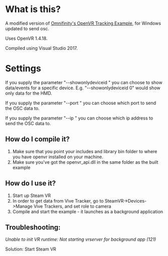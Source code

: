 #  What is this?

A modified version of [Omnifinity's OpenVR Tracking Example](https://github.com/Omnifinity/OpenVR-Tracking-Example), for Windows updated to send osc.

Uses OpenVR 1.4.18.

Compiled using Visual Studio 2017.

# Settings

If you supply the parameter "--showonlydeviceid <number>" you can choose to show data/events for a specific device. E.g. "--showonlydeviceid 0" would show only data for the HMD.

If you supply the parameter "--port <number>" you can choose which port to send the OSC data to.

If you supply the parameter "--ip <number>" you can choose which ip address to send the OSC data to.


##  How do I compile it?
1. Make sure that you point your includes and library bin folder to where you have openvr installed on your machine.
2. Make sure you've got the openvr_api.dll in the same folder as the built example

##  How do I use it?
1. Start up Steam VR
2. In order to get data from Vive Tracker, go to SteamVR->Devices->Manage Vive Trackers, and set role to camera
3. Compile and start the example - it launches as a background application


##  Troubleshooting:

*Unable to init VR runtime: Not starting vrserver for background app (121)*

Solution: Start Steam VR

